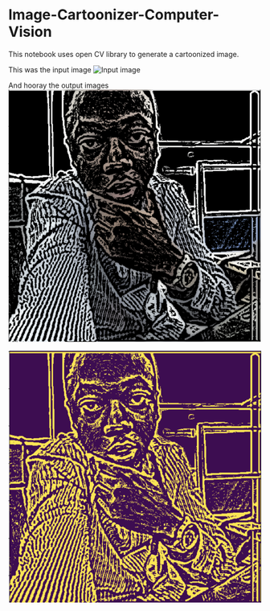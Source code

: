 # Image-Cartoonizer-Computer-Vision

This notebook uses open CV library to generate a cartoonized image.

This was the input image
![Input image](https://drive.google.com/open?id=1UM0QM_VC44LRmeLKet2SpYkf3TXjwFhm)

And hooray the output images
![Output image](https://github.com/Free-tek/Image-Cartoonizer-Computer-Vision/blob/master/Screenshot%202019-10-09%20at%2010.38.08%20am.png)

![Output image2](https://github.com/Free-tek/Image-Cartoonizer-Computer-Vision/blob/master/Screenshot%202019-10-09%20at%2010.52.36%20am.png)

